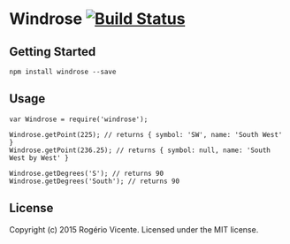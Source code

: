 # Windrose [![Build Status](https://secure.travis-ci.org/rogeriopvl/windrose.png?branch=master)](http://travis-ci.org/rogeriopvl/windrose)

## Getting Started

    npm install windrose --save

## Usage

    var Windrose = require('windrose');

    Windrose.getPoint(225); // returns { symbol: 'SW', name: 'South West' }
    Windrose.getPoint(236.25); // returns { symbol: null, name: 'South West by West' }

    Windrose.getDegrees('S'); // returns 90
    Windrose.getDegrees('South'); // returns 90

## License
Copyright (c) 2015 Rogério Vicente. Licensed under the MIT license.
